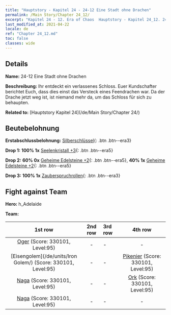 ```yaml
---
title: "Hauptstory - Kapitel 24 - 24-12 Eine Stadt ohne Drachen"
permalink: /Main Story/Chapter 24_12/
excerpt: "Kapitel 24 - 12. Era of Chaos  Hauptstory - Kapitel 24_12. 24-12 Eine Stadt ohne Drachen"
last_modified_at: 2021-04-22
locale: de
ref: "Chapter 24_12.md"
toc: false
classes: wide
---
```


## Details

 **Name:** 24-12 Eine Stadt ohne Drachen

 **Beschreibung:** Ihr entdeckt ein verlassenes Schloss. Euer Kundschafter berichtet Euch, dass dies einst das Versteck eines Feendrachen war. Da der Drache jetzt weg ist, ist niemand mehr da, um das Schloss für sich zu behaupten.

 **Related to:** [Hauptstory Kapitel 24](/de/Main Story/Chapter 24/)

## Beutebelohnung

 **Erstabschlussbelohnung:** [Silberschlüssel](/ItemsDE/con_693/){: .btn .btn--era3}

 **Drop 1:** **100% 1x** [Seelenkristall +3](/ItemsDE/mat_87/){: .btn .btn--era5}

 **Drop 2:** **60% 0x** [Geheime Edelsteine +2](/ItemsDE/mat_79/){: .btn .btn--era5}, **40% 1x** [Geheime Edelsteine +2](/ItemsDE/mat_79/){: .btn .btn--era5}

 **Drop 3:** **100% 1x** [Zauberspruchrollen](/ItemsDE/con_694/){: .btn .btn--era3}


## Fight against Team
 **Hero:** h_Adelaide

 **Team:**


  | 1st row | 2nd row | 3rd row | 4th row |
  |:----:|:----:|:----|:----:|
  | [Oger](/de/units/Ogre/) (Score: 330101, Level:95)  | - | - | - |
  | [Eisengolem](/de/units/Iron Golem/) (Score: 330101, Level:95)  | - | - | [Pikenier](/de/units/Pikeman/) (Score: 330101, Level:95)  |
  | [Naga](/de/units/Naga/) (Score: 330101, Level:95)  | - | - | [Ork](/de/units/Orc/) (Score: 330101, Level:95)  |
  | [Naga](/de/units/Naga/) (Score: 330101, Level:95)  | - | - | - |


